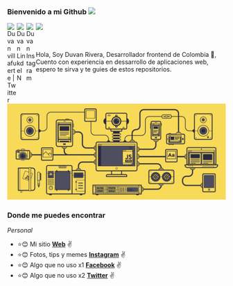 ### Bienvenido a mi Github <img src="https://media.giphy.com/media/hvRJCLFzcasrR4ia7z/giphy.gif" width="25px">

<a href="#">
  <img align="left" alt="Duvan villafuerte | Twitter" width="22px" src="https://cdn.jsdelivr.net/npm/simple-icons@v3/icons/twitter.svg" />
</a>

<a href="https://www.linkedin.com/in/duvanriveram/">
  <img align="left" alt="Duvan LinkdeIN" width="22px" src="https://cdn.jsdelivr.net/npm/simple-icons@v3/icons/linkedin.svg" />
</a>

<a href="#">
  <img align="left" alt="Duvan Instagram" width="22px" src="https://cdn.jsdelivr.net/npm/simple-icons@v3/icons/instagram.svg" />
</a>

![](https://visitor-badge.glitch.me/badge?page_id=hebertdev1.hebertdev1)

<br />

Hola, Soy Duvan Rivera, Desarrollador frontend de Colombia 🚀, Cuento con experiencia en dessarrollo de aplicaciones web, espero te sirva y te guies de estos repositorios.
<br />
<br />

<img  src="https://raw.githubusercontent.com/hebertdev/hebertdev/master/img/javascript.gif" />

### Donde me puedes encontrar

_Personal_

- :star::blush: Mi sitio **[Web](https://links.devduvan.tech/)** :v:
- :star::blush: Fotos, tips y memes **[Instagram]()** :v:
- :star::blush: Algo que no uso x1 **[Facebook]()** :v:
- :star::blush: Algo que no uso x2 **[Twitter]()** :v:
